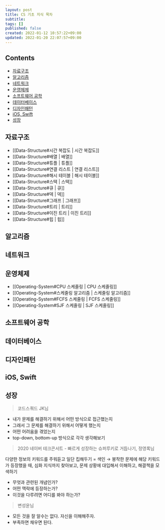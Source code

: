 ```yaml
---
layout: post
title: CS 기초 지식 목차
subtitle: 
tags: []
published: false
created: 2022-01-12 10:57:22+09:00
updated: 2022-01-20 22:07:57+09:00
---
```


## Contents

- [자료구조](#자료구조)
- [알고리즘](#알고리즘)
- [네트워크](#네트워크)
- [운영체제](#운영체제)
- [소프트웨어 공학](#소프트웨어-공학)
- [데이터베이스](#데이터베이스)
- [디자인패턴](#디자인패턴)
- [iOS, Swift](#ios-swift)
- [성장](#성장)

  

## 자료구조
- [[Data-Structure#시간 복잡도 | 시간 복잡도]]
- [[Data-Structure#배열 | 배열]]
- [[Data-Structure#튜플 | 튜플]]
- [[Data-Structure#연결 리스트 | 연결 리스트]]
- [[Data-Structure#해시 테이블 | 해시 테이블]]
- [[Data-Structure#스택 | 스택]]
- [[Data-Structure#큐 | 큐]]
- [[Data-Structure#덱 | 덱]]
- [[Data-Structure#그래프 | 그래프]]
- [[Data-Structure#트리 | 트리]]
- [[Data-Structure#이진 트리 | 이진 트리]]
- [[Data-Structure#힙 | 힙]]

## 알고리즘

## 네트워크

## 운영체제

- [[Operating-System#CPU 스케줄링 | CPU 스케줄링]]
- [[Operating-System#스케줄링 알고리즘 | 스케줄링 알고리즘]]
- [[Operating-System#FCFS 스케줄링 | FCFS 스케줄링]]
- [[Operating-System#SJF 스케줄링 | SJF 스케줄링]]

## 소프트웨어 공학

## 데이터베이스

## 디자인패턴

## iOS, Swift

## 성장

> 코드스쿼드 JK님

- 내가 문제를 해결하기 위해서 어떤 방식으로 접근했는지
- 그래서 그 문제를 해결하기 위해서 어떻게 했는지
- 어떤 어려움을 겪었는지
- top-down, bottom-up 방식으로 각각 생각해보기

> 2020 네이버 테크콘서트 - 빠르게 성장하는 슈퍼루키로 거듭나기, 정영록님

다양한 정보의 키워드를 주워듣고 일단 킵해두기 = 색인
→ 봉착한 문제에 해당 키워드가 등장했을 때, 심화 지식까지 찾아보고, 문제 상황에 대입해서 이해하고, 해결책을 모색하기
- 무엇과 관련된 개념인가?
- 어떤 맥락에 등장하는가?
- 이것을 다루려면 어디를 봐야 하는가?

> 변성윤님

- 모든 것을 잘 알수는 없다. 자신을 이해해주자.
- 부족하면 채우면 된다.